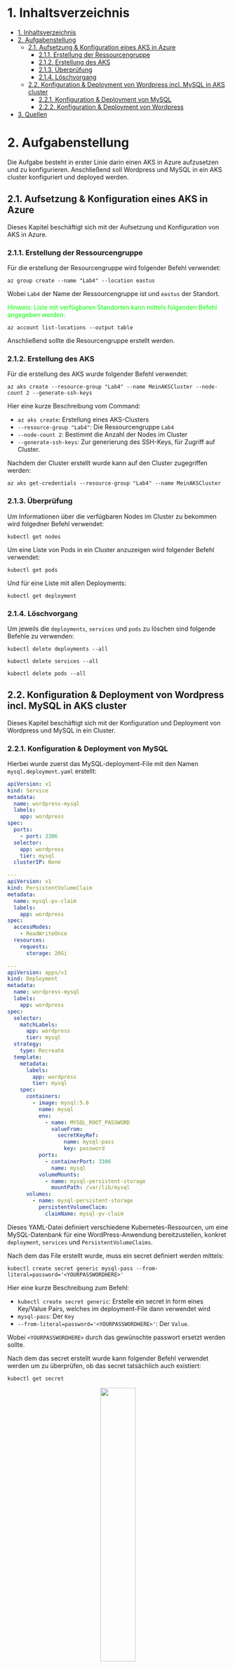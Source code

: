 # 1. Inhaltsverzeichnis
- [1. Inhaltsverzeichnis](#1-inhaltsverzeichnis)
- [2. Aufgabenstellung](#2-aufgabenstellung)
  - [2.1. Aufsetzung \& Konfiguration eines AKS in Azure](#21-aufsetzung--konfiguration-eines-aks-in-azure)
    - [2.1.1. Erstellung der Ressourcengruppe](#211-erstellung-der-ressourcengruppe)
    - [2.1.2. Erstellung des AKS](#212-erstellung-des-aks)
    - [2.1.3. Überprüfung](#213-überprüfung)
    - [2.1.4. Löschvorgang](#214-löschvorgang)
  - [2.2. Konfiguration \& Deployment von Wordpress incl. MySQL in AKS cluster](#22-konfiguration--deployment-von-wordpress-incl-mysql-in-aks-cluster)
    - [2.2.1. Konfiguration \& Deployment von MySQL](#221-konfiguration--deployment-von-mysql)
    - [2.2.2. Konfiguration \& Deployment von Wordpress](#222-konfiguration--deployment-von-wordpress)
- [3. Quellen](#3-quellen)


# 2. Aufgabenstellung
Die Aufgabe besteht in erster Linie darin einen AKS in Azure aufzusetzen und zu konfigurieren. Anschließend soll Wordpress und MySQL in ein AKS cluster konfiguriert und deployed werden.

## 2.1. Aufsetzung & Konfiguration eines AKS in Azure
Dieses Kapitel beschäftigt sich mit der Aufsetzung und Konfiguration von AKS in Azure.

### 2.1.1. Erstellung der Ressourcengruppe
Für die erstellung der Resourcengruppe wird folgender Befehl verwendet:
```
az group create --name "Lab4" --location eastus
```
Wobei `Lab4` der Name der Ressourcengruppe ist und `eastus` der Standort.

<span style="color:lime"> Hinweis: Liste mit verfügbaren Standorten kann mittels folgenden Befehl angegeben werden:</span>
```
az account list-locations --output table 
```
Anschließend sollte die Resourcengruppe erstellt werden.

### 2.1.2. Erstellung des AKS

Für die erstellung des AKS wurde folgender Befehl verwendet:
```
az aks create --resource-group "Lab4" --name MeinAKSCluster --node-count 2 --generate-ssh-keys
```
Hier eine kurze Beschreibung vom Command:
- `az aks create`: Erstellung eines AKS-Clusters
- `--resource-group "Lab4"`: Die Ressourcengruppe `Lab4`
- `--node-count 2`: Bestimmt die Anzahl der Nodes im Cluster
- `--generate-ssh-keys`: Zur generierung des SSH-Keys, für Zugriff auf Cluster.

Nachdem der Cluster erstellt wurde kann auf den Cluster zugegriffen werden:
```
az aks get-credentials --resource-group "Lab4" --name MeinAKSCluster
```

### 2.1.3. Überprüfung
Um Informationen über die verfügbaren Nodes im Cluster zu bekommen wird folgedner Befehl verwendet:
```
kubectl get nodes
```
Um eine Liste von Pods in ein Cluster anzuzeigen wird folgender Befehl verwendet:
```
kubectl get pods
```
Und für eine Liste mit allen Deployments: 
```
kubectl get deployment
```

### 2.1.4. Löschvorgang
Um jeweils die `deployments`, `services` und `pods` zu löschen sind folgende Befehle zu verwenden: 
```
kubectl delete deployments --all
```
```
kubectl delete services --all
```
```
kubectl delete pods --all
```



## 2.2. Konfiguration & Deployment von Wordpress incl. MySQL in AKS cluster
Dieses Kapitel beschäftigt sich mit der Konfiguration und Deployment von Wordpress und MySQL in ein Cluster.

### 2.2.1. Konfiguration & Deployment von MySQL
Hierbei wurde zuerst das MySQL-deployment-File mit den Namen `mysql.deployment.yaml` erstellt:
```YAML
apiVersion: v1
kind: Service
metadata:
  name: wordpress-mysql
  labels:
    app: wordpress
spec:
  ports:
    - port: 3306
  selector:
    app: wordpress
    tier: mysql
  clusterIP: None

---
apiVersion: v1
kind: PersistentVolumeClaim
metadata:
  name: mysql-pv-claim
  labels:
    app: wordpress
spec:
  accessModes:
    - ReadWriteOnce
  resources:
    requests:
      storage: 20Gi

---
apiVersion: apps/v1 
kind: Deployment
metadata:
  name: wordpress-mysql
  labels:
    app: wordpress
spec:
  selector:
    matchLabels:
      app: wordpress
      tier: mysql
  strategy:
    type: Recreate
  template:
    metadata:
      labels:
        app: wordpress
        tier: mysql
    spec:
      containers:
        - image: mysql:5.6
          name: mysql
          env:
            - name: MYSQL_ROOT_PASSWORD
              valueFrom:
                secretKeyRef:
                  name: mysql-pass
                  key: password
          ports:
            - containerPort: 3306
              name: mysql
          volumeMounts:
            - name: mysql-persistent-storage
              mountPath: /var/lib/mysql
      volumes:
        - name: mysql-persistent-storage
          persistentVolumeClaim:
            claimName: mysql-pv-claim
```
Dieses YAML-Datei definiert verschiedene Kubernetes-Ressourcen, um eine MySQL-Datenbank für eine WordPress-Anwendung bereitzustellen, konkret `deployment`, `services` und `PersistentVolumeClaims`.

Nach dem das File erstellt wurde, muss ein secret definiert werden mittels:
```
kubectl create secret generic mysql-pass --from-literal=password='<YOURPASSWORDHERE>'
```
Hier eine kurze Beschreibung zum Befehl:
- `kubectl create secret generic`: Erstelle ein secret in form eines Key/Value Pairs, welches im deployment-File dann verwendet wird
- `mysql-pass`: Der `Key`
- `--from-literal=password='<YOURPASSWORDHERE>'`: Der `Value`.


Wobei `<YOURPASSWORDHERE>` durch das gewünschte passwort ersetzt werden sollte.

Nach dem das secret erstellt wurde kann folgender Befehl verwendet werden um zu überprüfen, ob das secret tatsächlich auch existiert:
```
kubectl get secret
```
<div align="center">
  <img width="40%" src="md-images/MySQL-secret.png">
</div>

Nach dem das Secret erstellt wurde, muss das `mysql-deployment.yaml` File am Custer angewandt werden.
```
kubectl apply -f mysql-deployment.yaml
```
Auch hier sollte überpüft werden ob das Deployment, Sevice und PersistentVolume existieren mittels:
Für Persistent Volmes:
```
kubectl get pvc
```
Für Deployments:
```
kubectl get deployments
```
Für Services:
```
kubectl get services
```

### 2.2.2. Konfiguration & Deployment von Wordpress
Auch wie im vorherigen Abschnitt wird hier ein YAML-File definiert, mit dem Namen `wordpress-deployment.yaml`:
```YAML
apiVersion: v1
kind: Service
metadata:
  name: wordpress
  labels:
    app: wordpress
spec:
  ports:
    - port: 80
  selector:
    app: wordpress
    tier: frontend
  type: LoadBalancer

---
apiVersion: v1
kind: PersistentVolumeClaim
metadata:
  name: wp-pv-claim
  labels:
    app: wordpress
spec:
  accessModes:
    - ReadWriteOnce
  resources:
    requests:
      storage: 20Gi

---
apiVersion: apps/v1 
kind: Deployment
metadata:
  name: wordpress
  labels:
    app: wordpress
spec:
  selector:
    matchLabels:
      app: wordpress
      tier: frontend
  strategy:
    type: Recreate
  template:
    metadata:
      labels:
        app: wordpress
        tier: frontend
    spec:
      containers:
        - image: wordpress:4.8-apache
          name: wordpress
          env:
            - name: WORDPRESS_DB_HOST
              value: wordpress-mysql
            - name: WORDPRESS_DB_PASSWORD
              valueFrom:
                secretKeyRef:
                  name: mysql-pass
                  key: password
          ports:
            - containerPort: 80
              name: wordpress
          volumeMounts:
            - name: wordpress-persistent-storage
              mountPath: /var/www/html
      volumes:
        - name: wordpress-persistent-storage
          persistentVolumeClaim:
            claimName: wp-pv-claim
```

Anschließend wenden wir das Deployment am Cluster an:
```
kubectl apply -f wordpress-deployment.yaml
```
Nachdem das durchgeführt wurde kann wieder `kubectl get pods` verwendet werden, um die Pods darzustellen:
<div align="center">
  <img width="60%" src="md-images/get-pods.png">
</div>

Um herauszufinden, wo man auf die wordpressseite zugreifen kann, wird `kubectl get services` verwendet um die `EXTERNAL-IP` zu bestimmen:
<div align="center">
  <img width="60%" src="md-images/get-services.png">
</div>

Die Worpress seite sollte nun unter der External-IP erreichbar sein:

<div align="center">
  <img width="60%" src="md-images/Wordpress.png">
</div>

# 3. Quellen

[Quickstart: Deploy an Azure Kubernetes Service (AKS) cluster using Azure portal](https://docs.microsoft.com/en-us/azure/aks/kubernetes-walkthrough)

[Deploy MySQL and WordPress on Azure Kubernetes Service (AKS)](https://www.buchatech.com/2019/01/deploy-mysql-and-wordpress-on-azure-kubernetes-service-aks/)


